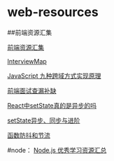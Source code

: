 # web-resources
##前端资源汇集

[前端资源汇集](https://www.jeffjade.com/2016/03/30/104-front-end-tutorial/?hmsr=toutiao.io&utm_medium=toutiao.io&utm_source=toutiao.io)

[InterviewMap](https://yuchengkai.cn/docs/frontend/)

[JavaScript 九种跨域方式实现原理](https://segmentfault.com/a/1190000018129152?utm_source=tag-newest)

[前端面试查漏补缺](https://juejin.im/post/5c6e6063f265da2da53ec8f3)

[React中setState真的是异步的吗](https://juejin.im/post/5ac1aaad6fb9a028d444bb87)

[setState异步、同步与进阶](https://juejin.im/post/5bf1444cf265da614a3a1660)

[函数防抖和节流](https://www.jianshu.com/p/c8b86b09daf0)

#node：
[Node.js 优秀学习资源汇总](https://www.jianshu.com/p/e37835da4624)
